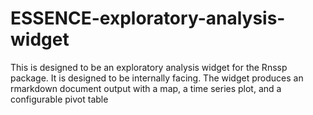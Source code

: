 # ESSENCE-exploratory-analysis-widget
This is designed to be an exploratory analysis widget for the Rnssp package. It is designed to be internally facing. The widget produces an rmarkdown document output with a map, a time series plot, and a configurable pivot table
